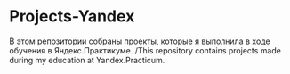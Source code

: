 # Projects-Yandex
В этом репозитории собраны проекты, которые я выполнила в ходе обучения в Яндекс.Практикуме. /This repository contains projects made during my education at Yandex.Practicum. 
